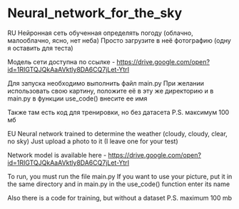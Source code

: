 # Neural_network_for_the_sky
RU
Нейронная сеть обученная определять погоду (облачно, малооблачно, ясно, нет неба)
Просто загрузите в неё фотографию (одну я оставить для теста)

Модель сети доступна по ссылке - https://drive.google.com/open?id=1RIGTQJQkAaAVktly8DA6CQ7jLet-YtrI

Для запуска необходимо выполнить файл main.py
При желании использовать свою картину, положите её в эту же директорию и в main.py в функции use_code() внесите ее имя

Также там есть код для тренировки, но без датасета
P.S. максимум 100 мб

EU
Neural network trained to determine the weather (cloudy, cloudy, clear, no sky)
Just upload a photo to it (I leave one for your test)

Network model is available here - https://drive.google.com/open?id=1RIGTQJQkAaAVktly8DA6CQ7jLet-YtrI

To run, you must run the file main.py
If you want to use your picture, put it in the same directory and in main.py in the use_code() function enter its name

Also there is a code for training, but without a dataset
P.S. maximum 100 mb
